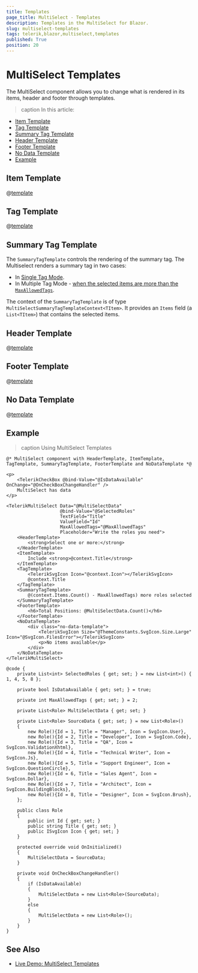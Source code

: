 ```yaml
---
title: Templates
page_title: MultiSelect - Templates
description: Templates in the MultiSelect for Blazor.
slug: multiselect-templates
tags: telerik,blazor,multiselect,templates
published: True
position: 20
---
```


# MultiSelect Templates

The MultiSelect component allows you to change what is rendered in its items, header and footer through templates.

>caption In this article:

* [Item Template](#item-template)
* [Tag Template](#tag-template)
* [Summary Tag Template](#summary-tag-template)
* [Header Template](#header-template)
* [Footer Template](#footer-template)
* [No Data Template](#no-data-template)
* [Example](#example)

## Item Template

@[template](/_contentTemplates/dropdowns/templates.md#item-template)

## Tag Template

@[template](/_contentTemplates/dropdowns/templates.md#tag-template)

## Summary Tag Template

The `SummaryTagTemplate` controls the rendering of the summary tag. The Multiselect renders a summary tag in two cases:
* In [Single Tag Mode](slug:multiselect-tag-mode#single-mode).
* In Multiple Tag Mode - [when the selected items are more than the `MaxAllowedTags`](slug:multiselect-tag-mode#summarized-tags-based-on-the-number-of-selections).

The context of the `SummaryTagTemplate` is of type `MultiSelectSummaryTagTemplateContext<TItem>`. It provides an `Items` field (a `List<TItem>`) that contains the selected items.

## Header Template

@[template](/_contentTemplates/dropdowns/templates.md#header-template)

## Footer Template

@[template](/_contentTemplates/dropdowns/templates.md#footer-template)

## No Data Template

@[template](/_contentTemplates/dropdowns/templates.md#no-data-template)

## Example

>caption Using MultiSelect Templates

````RAZOR
@* MultiSelect component with HeaderTemplate, ItemTemplate, TagTemplate, SummaryTagTemplate, FooterTemplate and NoDataTemplate *@

<p>
    <TelerikCheckBox @bind-Value="@IsDataAvailable" OnChange="@OnCheckBoxChangeHandler" />
    MultiSelect has data
</p>

<TelerikMultiSelect Data="@MultiSelectData"
                    @bind-Value="@SelectedRoles"
                    TextField="Title"
                    ValueField="Id"
                    MaxAllowedTags="@MaxAllowedTags"
                    Placeholder="Write the roles you need">
    <HeaderTemplate>
        <strong>Select one or more:</strong>
    </HeaderTemplate>
    <ItemTemplate>
        Include <strong>@context.Title</strong>
    </ItemTemplate>
    <TagTemplate>
        <TelerikSvgIcon Icon="@context.Icon"></TelerikSvgIcon>
        @context.Title
    </TagTemplate>
    <SummaryTagTemplate>
        @(context.Items.Count() - MaxAllowedTags) more roles selected
    </SummaryTagTemplate>
    <FooterTemplate>
        <h6>Total Positions: @MultiSelectData.Count()</h6>
    </FooterTemplate>
    <NoDataTemplate>
        <div class="no-data-template">
            <TelerikSvgIcon Size="@ThemeConstants.SvgIcon.Size.Large" Icon="@SvgIcon.FilesError"></TelerikSvgIcon>
            <p>No items available</p>
        </div>
    </NoDataTemplate>
</TelerikMultiSelect>

@code {
    private List<int> SelectedRoles { get; set; } = new List<int>() { 1, 4, 5, 8 };

    private bool IsDataAvailable { get; set; } = true;

    private int MaxAllowedTags { get; set; } = 2;

    private List<Role> MultiSelectData { get; set; }

    private List<Role> SourceData { get; set; } = new List<Role>()
    {
        new Role(){Id = 1, Title = "Manager", Icon = SvgIcon.User},
        new Role(){Id = 2, Title = "Developer", Icon = SvgIcon.Code},
        new Role(){Id = 3, Title = "QA", Icon = SvgIcon.ValidationXhtml},
        new Role(){Id = 4, Title = "Technical Writer", Icon = SvgIcon.Js},
        new Role(){Id = 5, Title = "Support Engineer", Icon = SvgIcon.QuestionCircle},
        new Role(){Id = 6, Title = "Sales Agent", Icon = SvgIcon.Dollar},
        new Role(){Id = 7, Title = "Architect", Icon = SvgIcon.BuildingBlocks},
        new Role(){Id = 8, Title = "Designer", Icon = SvgIcon.Brush},
    };

    public class Role
    {
        public int Id { get; set; }
        public string Title { get; set; }
        public ISvgIcon Icon { get; set; }
    }

    protected override void OnInitialized()
    {
        MultiSelectData = SourceData;
    }

    private void OnCheckBoxChangeHandler()
    {
        if (IsDataAvailable)
        {
            MultiSelectData = new List<Role>(SourceData);
        }
        else
        {
            MultiSelectData = new List<Role>();
        }
    }
}
````

## See Also

  * [Live Demo: MultiSelect Templates](https://demos.telerik.com/blazor-ui/multiselect/templates)
   
  
